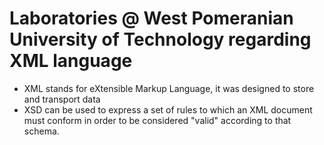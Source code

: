 # Laboratories @ West Pomeranian University of Technology regarding XML language


* XML stands for eXtensible Markup Language, it was designed to store and transport data
* XSD can be used to express a set of rules to which an XML document must conform in order to be considered "valid" according to that schema.

